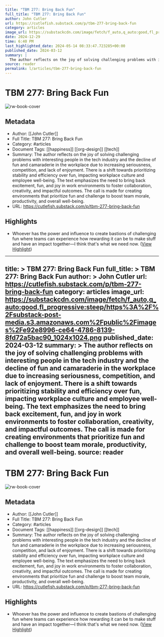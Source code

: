 ```yaml
---
title: "TBM 277: Bring Back Fun"
full_title: "TBM 277: Bring Back Fun"
author: John Cutler
url: https://cutlefish.substack.com/p/tbm-277-bring-back-fun
category: articles
image_url: https://substackcdn.com/image/fetch/f_auto,q_auto:good,fl_progressive:steep/https%3A%2F%2Fsubstack-post-media.s3.amazonaws.com%2Fpublic%2Fimages%2Fe92e8996-ce64-4786-8139-8fd72a5bac90_1024x1024.png
date: 2024-12-29
time: 6:40 PM
last_highlighted_date: 2024-05-14 08:33:47.723285+00:00
published_date: 2024-03-12
summary: |
  The author reflects on the joy of solving challenging problems with interesting people in the tech industry and the decline of fun and camaraderie in the workplace due to increasing seriousness, competition, and lack of enjoyment. There is a shift towards prioritizing stability and efficiency over fun, impacting workplace culture and employee well-being. The text emphasizes the need to bring back excitement, fun, and joy in work environments to foster collaboration, creativity, and impactful outcomes. The call is made for creating environments that prioritize fun and challenge to boost team morale, productivity, and overall well-being.
source: reader
permalink: l/articles/tbm-277-bring-back-fun
---
```

# TBM 277: Bring Back Fun

![rw-book-cover](https://substackcdn.com/image/fetch/f_auto,q_auto:good,fl_progressive:steep/https%3A%2F%2Fsubstack-post-media.s3.amazonaws.com%2Fpublic%2Fimages%2Fe92e8996-ce64-4786-8139-8fd72a5bac90_1024x1024.png)

## Metadata
- Author: [[John Cutler]]
- Full Title: TBM 277: Bring Back Fun
- Category: #articles
- Document Tags: [[happiness]] [[org-design]] [[tech]] 
- Summary: The author reflects on the joy of solving challenging problems with interesting people in the tech industry and the decline of fun and camaraderie in the workplace due to increasing seriousness, competition, and lack of enjoyment. There is a shift towards prioritizing stability and efficiency over fun, impacting workplace culture and employee well-being. The text emphasizes the need to bring back excitement, fun, and joy in work environments to foster collaboration, creativity, and impactful outcomes. The call is made for creating environments that prioritize fun and challenge to boost team morale, productivity, and overall well-being.
- URL: https://cutlefish.substack.com/p/tbm-277-bring-back-fun

## Highlights
- Whoever has the power and influence to create bastions of challenging fun where teams can experience how rewarding it can be to make stuff and have an impact together—I think that's what we need now. ([View Highlight](https://read.readwise.io/read/01hxv3rzy51agh5dthbhhq4kf0))


---
title: >
  TBM 277: Bring Back Fun
full_title: >
  TBM 277: Bring Back Fun
author: >
  John Cutler
url: https://cutlefish.substack.com/p/tbm-277-bring-back-fun
category: articles
image_url: https://substackcdn.com/image/fetch/f_auto,q_auto:good,fl_progressive:steep/https%3A%2F%2Fsubstack-post-media.s3.amazonaws.com%2Fpublic%2Fimages%2Fe92e8996-ce64-4786-8139-8fd72a5bac90_1024x1024.png
published_date: 2024-03-12
summary: >
  The author reflects on the joy of solving challenging problems with interesting people in the tech industry and the decline of fun and camaraderie in the workplace due to increasing seriousness, competition, and lack of enjoyment. There is a shift towards prioritizing stability and efficiency over fun, impacting workplace culture and employee well-being. The text emphasizes the need to bring back excitement, fun, and joy in work environments to foster collaboration, creativity, and impactful outcomes. The call is made for creating environments that prioritize fun and challenge to boost team morale, productivity, and overall well-being.
source: reader
---
# TBM 277: Bring Back Fun

![rw-book-cover](https://substackcdn.com/image/fetch/f_auto,q_auto:good,fl_progressive:steep/https%3A%2F%2Fsubstack-post-media.s3.amazonaws.com%2Fpublic%2Fimages%2Fe92e8996-ce64-4786-8139-8fd72a5bac90_1024x1024.png)

## Metadata
- Author: [[John Cutler]]
- Full Title: TBM 277: Bring Back Fun
- Category: #articles
- Document Tags: [[happiness]] [[org-design]] [[tech]] 
- Summary: The author reflects on the joy of solving challenging problems with interesting people in the tech industry and the decline of fun and camaraderie in the workplace due to increasing seriousness, competition, and lack of enjoyment. There is a shift towards prioritizing stability and efficiency over fun, impacting workplace culture and employee well-being. The text emphasizes the need to bring back excitement, fun, and joy in work environments to foster collaboration, creativity, and impactful outcomes. The call is made for creating environments that prioritize fun and challenge to boost team morale, productivity, and overall well-being.
- URL: https://cutlefish.substack.com/p/tbm-277-bring-back-fun

## Highlights
- Whoever has the power and influence to create bastions of challenging fun where teams can experience how rewarding it can be to make stuff and have an impact together—I think that's what we need now. ([View Highlight](https://read.readwise.io/read/01hxv3rzy51agh5dthbhhq4kf0))


